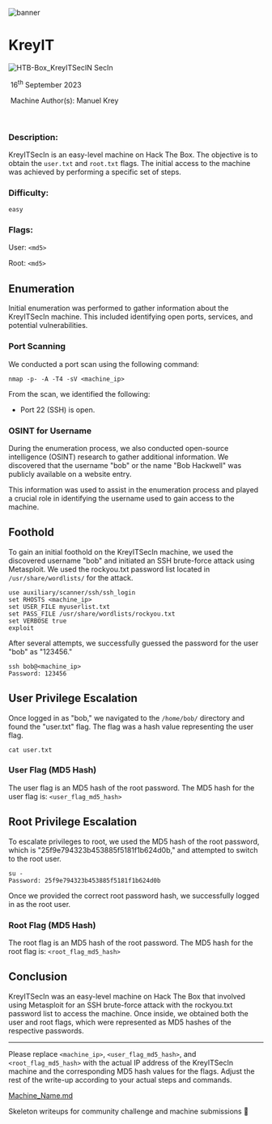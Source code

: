 ![banner](https://github.com/Netzknoten/HackTheBoxDevelopment/assets/114874531/6b81aad7-a78b-4ad9-bc53-2676ca48431f)


# KreyIT
![HTB-Box_KreyITSecIN](https://github.com/Netzknoten/HackTheBoxDevelopment/assets/114874531/5fe99c25-9a59-4f32-ad82-ac1094f7ec3b)
SecIn


​		16<sup>th</sup> September 2023

​		Machine Author(s): Manuel Krey

​		

 



### Description:

KreyITSecIn is an easy-level machine on Hack The Box. The objective is to obtain the `user.txt` and `root.txt` flags. The initial access to the machine was achieved by performing a specific set of steps.


### Difficulty:

`easy`

### Flags:

User: `<md5>`

Root: `<md5>`


## Enumeration

Initial enumeration was performed to gather information about the KreyITSecIn machine. This included identifying open ports, services, and potential vulnerabilities.

### Port Scanning

We conducted a port scan using the following command:

```shell
nmap -p- -A -T4 -sV <machine_ip>
```

From the scan, we identified the following:

- Port 22 (SSH) is open.

### OSINT for Username

During the enumeration process, we also conducted open-source intelligence (OSINT) research to gather additional information. We discovered that the username "bob" or the name "Bob Hackwell" was publicly available on a website entry.

This information was used to assist in the enumeration process and played a crucial role in identifying the username used to gain access to the machine.

## Foothold

To gain an initial foothold on the KreyITSecIn machine, we used the discovered username "bob" and initiated an SSH brute-force attack using Metasploit. We used the rockyou.txt password list located in `/usr/share/wordlists/` for the attack.

```shell
use auxiliary/scanner/ssh/ssh_login
set RHOSTS <machine_ip>
set USER_FILE myuserlist.txt
set PASS_FILE /usr/share/wordlists/rockyou.txt
set VERBOSE true
exploit
```

After several attempts, we successfully guessed the password for the user "bob" as "123456."

```shell
ssh bob@<machine_ip>
Password: 123456
```

## User Privilege Escalation

Once logged in as "bob," we navigated to the `/home/bob/` directory and found the "user.txt" flag. The flag was a hash value representing the user flag.

```shell
cat user.txt
```

### User Flag (MD5 Hash)

The user flag is an MD5 hash of the root password. The MD5 hash for the user flag is: `<user_flag_md5_hash>`

## Root Privilege Escalation

To escalate privileges to root, we used the MD5 hash of the root password, which is "25f9e794323b453885f5181f1b624d0b," and attempted to switch to the root user.

```shell
su -
Password: 25f9e794323b453885f5181f1b624d0b
```

Once we provided the correct root password hash, we successfully logged in as the root user.

### Root Flag (MD5 Hash)

The root flag is an MD5 hash of the root password. The MD5 hash for the root flag is: `<root_flag_md5_hash>`

## Conclusion

KreyITSecIn was an easy-level machine on Hack The Box that involved using Metasploit for an SSH brute-force attack with the rockyou.txt password list to access the machine. Once inside, we obtained both the user and root flags, which were represented as MD5 hashes of the respective passwords.

---

Please replace `<machine_ip>`, `<user_flag_md5_hash>`, and `<root_flag_md5_hash>` with the actual IP address of the KreyITSecIn machine and the corresponding MD5 hash values for the flags. Adjust the rest of the write-up according to your actual steps and commands.

[Machine_Name.md](https://github.com/Netzknoten/HackTheBoxDevelopment/files/12641548/Machine_Name.md)

Skeleton writeups for community challenge and machine submissions 💚
